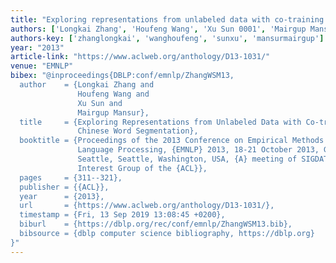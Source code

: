 ```yaml
---
title: "Exploring representations from unlabeled data with co-training for Chinese word segmentation"
authors: ['Longkai Zhang', 'Houfeng Wang', 'Xu Sun 0001', 'Mairgup Mansur']
authors-key: ['zhanglongkai', 'wanghoufeng', 'sunxu', 'mansurmairgup']
year: "2013"
article-link: "https://www.aclweb.org/anthology/D13-1031/"
venue: "EMNLP"
bibex: "@inproceedings{DBLP:conf/emnlp/ZhangWSM13,
  author    = {Longkai Zhang and
               Houfeng Wang and
               Xu Sun and
               Mairgup Mansur},
  title     = {Exploring Representations from Unlabeled Data with Co-training for
               Chinese Word Segmentation},
  booktitle = {Proceedings of the 2013 Conference on Empirical Methods in Natural
               Language Processing, {EMNLP} 2013, 18-21 October 2013, Grand Hyatt
               Seattle, Seattle, Washington, USA, {A} meeting of SIGDAT, a Special
               Interest Group of the {ACL}},
  pages     = {311--321},
  publisher = {{ACL}},
  year      = {2013},
  url       = {https://www.aclweb.org/anthology/D13-1031/},
  timestamp = {Fri, 13 Sep 2019 13:08:45 +0200},
  biburl    = {https://dblp.org/rec/conf/emnlp/ZhangWSM13.bib},
  bibsource = {dblp computer science bibliography, https://dblp.org}
}"
---
```

